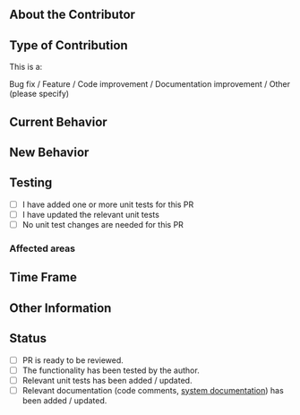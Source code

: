 <!--
Before you open a PR, be sure to read our Contribution guidelines:
https://nrkno.github.io/sofie-core/docs/for-developers/contribution-guidelines
-->

## About the Contributor
<!--
Tell us who / which organization you are representing, and how the Sofie team will be able to contact you.
Example: "This pull request is posted on behalf of the NRK."
-->


## Type of Contribution

This is a:
<!-- (pick one) -->
Bug fix / Feature / Code improvement / Documentation improvement / Other (please specify)


## Current Behavior
<!--
Please describe how things worked before this PR.
If it's a bug fixe: Describe the bug (what was happening?)
-->


## New Behavior
<!--
What is the new behavior?
-->


## Testing
<!--
When you add a feature, you should also provide relevant unit tests, in order to 
* ensure that the feature works as expected
* ensure that the feature will continue to work in the future
-->

- [ ] I have added one or more unit tests for this PR
- [ ] I have updated the relevant unit tests
- [ ] No unit test changes are needed for this PR

### Affected areas

<!--
Please provide some details on what areas of the system that are affected by this PR.
This is useful for testers to know where to focus their testing efforts.
Examples:
* This PR affects the playout logic in general.
* This PR affects the timing calculation in the Rundown during playout.
* This PR affects the NRC/MOS integration
* 
-->


## Time Frame
<!--
Please provide a note about the urgency or development plan for this PR.
Example:
* This Bug Fix is critical for us, please review and merge it as soon as possible.
* We intend to finish the development on this feature in two weeks time.
* Not urgent, but we would like to get this merged into the in-development release.
-->


## Other Information
<!-- The more information you can provide, the easier the pull request will be to merge -->


## Status
<!--
Before you open the PR, make sure the items below are done.
If they're not, please open the PR as a Draft.
-->

- [ ] PR is ready to be reviewed.
- [ ] The functionality has been tested by the author.
- [ ] Relevant unit tests has been added / updated.
- [ ] Relevant documentation (code comments, [system documentation](https://nrkno.github.io/sofie-core/)) has been added / updated.
